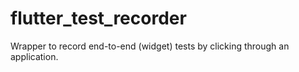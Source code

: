 # flutter_test_recorder
Wrapper to record end-to-end (widget) tests by clicking through an application.
